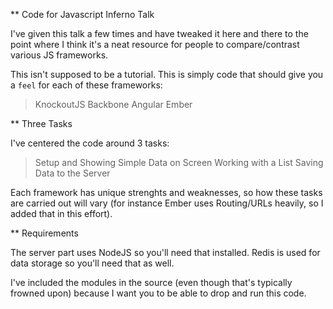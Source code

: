 ** Code for Javascript Inferno Talk

I've given this talk a few times and have tweaked it here and there to the point where I think it's a neat resource for people to compare/contrast various JS frameworks.

This isn't supposed to be a tutorial. This is simply code that should give you a `feel` for each of these frameworks:

 > KnockoutJS
 > Backbone
 > Angular
 > Ember

** Three Tasks

I've centered the code around 3 tasks:

 > Setup and Showing Simple Data on Screen
 > Working with a List
 > Saving Data to the Server

Each framework has unique strenghts and weaknesses, so how these tasks are carried out will vary (for instance Ember uses Routing/URLs heavily, so I added that in this effort).

** Requirements

The server part uses NodeJS so you'll need that installed. Redis is used for data storage so you'll need that as well.

I've included the modules in the source (even though that's typically frowned upon) because I want you to be able to drop and run this code.
